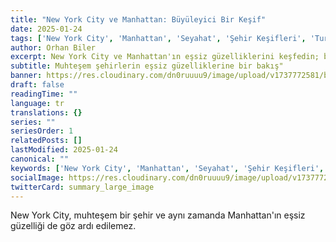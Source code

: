 ```yaml
---
title: "New York City ve Manhattan: Büyüleyici Bir Keşif"
date: 2025-01-24
tags: ['New York City', 'Manhattan', 'Seyahat', 'Şehir Keşifleri', 'Turistik Yerler']
author: Orhan Biler
excerpt: New York City ve Manhattan'ın eşsiz güzelliklerini keşfedin; bu muhteşem şehirlerin büyüsüne kapılın."
subtitle: Muhteşem şehirlerin eşsiz güzelliklerine bir bakış"
banner: https://res.cloudinary.com/dn0ruuuu9/image/upload/v1737772581/blog-images/manhattan-city-of-20250124-212924.jpg
draft: false
readingTime: ""
language: tr
translations: {}
series: ""
seriesOrder: 1
relatedPosts: []
lastModified: 2025-01-24
canonical: ""
keywords: ['New York City', 'Manhattan', 'Seyahat', 'Şehir Keşifleri', 'Turistik Yerler']
socialImage: https://res.cloudinary.com/dn0ruuuu9/image/upload/v1737772581/blog-images/manhattan-city-of-20250124-212924.jpg
twitterCard: summary_large_image
---
```


New York City, muhteşem bir şehir ve aynı zamanda Manhattan'ın eşsiz güzelliği de göz ardı edilemez.